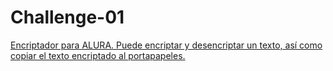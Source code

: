 # Challenge-01

<a href="https://luarmh.github.io/Challenge-01/">Encriptador para ALURA. Puede encriptar y desencriptar un texto, así como copiar el texto encriptado al portapapeles.</a>
